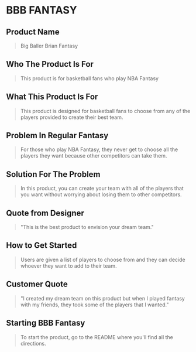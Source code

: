 # BBB FANTASY #

<!-- 
> This material was originally posted [here](http://www.quora.com/What-is-Amazons-approach-to-product-development-and-product-management). It is reproduced here for posterities sake.

There is an approach called "working backwards" that is widely used at Amazon. They work backwards from the customer, rather than starting with an idea for a product and trying to bolt customers onto it. While working backwards can be applied to any specific product decision, using this approach is especially important when developing new products or features.

For new initiatives a product manager typically starts by writing an internal press release announcing the finished product. The target audience for the press release is the new/updated product's customers, which can be retail customers or internal users of a tool or technology. Internal press releases are centered around the customer problem, how current solutions (internal or external) fail, and how the new product will blow away existing solutions.

If the benefits listed don't sound very interesting or exciting to customers, then perhaps they're not (and shouldn't be built). Instead, the product manager should keep iterating on the press release until they've come up with benefits that actually sound like benefits. Iterating on a press release is a lot less expensive than iterating on the product itself (and quicker!).

If the press release is more than a page and a half, it is probably too long. Keep it simple. 3-4 sentences for most paragraphs. Cut out the fat. Don't make it into a spec. You can accompany the press release with a FAQ that answers all of the other business or execution questions so the press release can stay focused on what the customer gets. My rule of thumb is that if the press release is hard to write, then the product is probably going to suck. Keep working at it until the outline for each paragraph flows. 

Oh, and I also like to write press-releases in what I call "Oprah-speak" for mainstream consumer products. Imagine you're sitting on Oprah's couch and have just explained the product to her, and then you listen as she explains it to her audience. That's "Oprah-speak", not "Geek-speak".

Once the project moves into development, the press release can be used as a touchstone; a guiding light. The product team can ask themselves, "Are we building what is in the press release?" If they find they're spending time building things that aren't in the press release (overbuilding), they need to ask themselves why. This keeps product development focused on achieving the customer benefits and not building extraneous stuff that takes longer to build, takes resources to maintain, and doesn't provide real customer benefit (at least not enough to warrant inclusion in the press release).
 -->
 
## Product Name ##
  > Big Baller Brian Fantasy

## Who The Product Is For ##
  > This product is for basketball fans who play NBA Fantasy

## What This Product Is For ##
  > This product is designed for basketball fans to choose from any of the players provided to create their best team.

## Problem In Regular Fantasy ##
  > For those who play NBA Fantasy, they never get to choose all the players they want because other competitors can take them.

## Solution For The Problem ##
  > In this product, you can create your team with all of the players that you want without worrying about losing them to other competitors.

## Quote from Designer ##
  > "This is the best product to envision your dream team."

## How to Get Started ##
  > Users are given a list of players to choose from and they can decide whoever they want to add to their team.

## Customer Quote ##
  > "I created my dream team on this product but when I played fantasy with my friends, they took some of the players that I wanted."

## Starting BBB Fantasy ##
  > To start the product, go to the README where you'll find all the directions.
  
